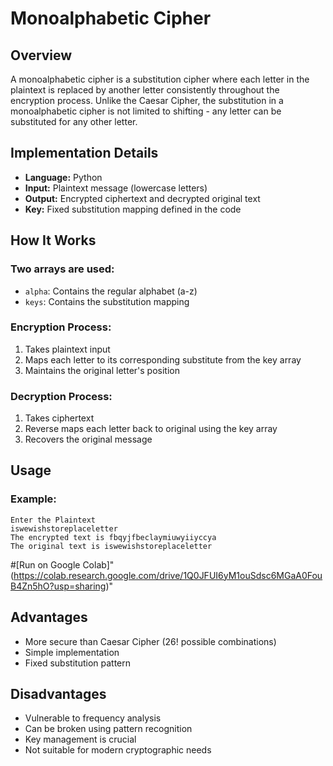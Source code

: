# Monoalphabetic Cipher

## Overview

A monoalphabetic cipher is a substitution cipher where each letter in the plaintext is replaced by another letter consistently throughout the encryption process. Unlike the Caesar Cipher, the substitution in a monoalphabetic cipher is not limited to shifting - any letter can be substituted for any other letter.

## Implementation Details

- **Language:** Python
- **Input:** Plaintext message (lowercase letters)
- **Output:** Encrypted ciphertext and decrypted original text
- **Key:** Fixed substitution mapping defined in the code

## How It Works

### Two arrays are used:

- `alpha`: Contains the regular alphabet (a-z)
- `keys`: Contains the substitution mapping

### Encryption Process:

1. Takes plaintext input
2. Maps each letter to its corresponding substitute from the key array
3. Maintains the original letter's position

### Decryption Process:

1. Takes ciphertext
2. Reverse maps each letter back to original using the key array
3. Recovers the original message

## Usage

### Example:

```shell
Enter the Plaintext
iswewishstoreplaceletter
The encrypted text is fbqyjfbeclaymiuwyiiyccya
The original text is iswewishstoreplaceletter
```
#[Run on Google Colab]"(https://colab.research.google.com/drive/1Q0JFUI6yM1ouSdsc6MGaA0FouB4Zn5hO?usp=sharing)"


## Advantages

- More secure than Caesar Cipher (26! possible combinations)
- Simple implementation
- Fixed substitution pattern

## Disadvantages

- Vulnerable to frequency analysis
- Can be broken using pattern recognition
- Key management is crucial
- Not suitable for modern cryptographic needs
